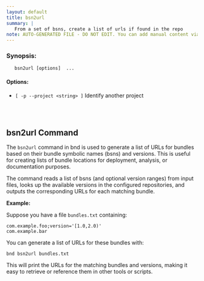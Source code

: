 ```yaml
---
layout: default
title: bsn2url
summary: |
   From a set of bsns, create a list of urls if found in the repo
note: AUTO-GENERATED FILE - DO NOT EDIT. You can add manual content via same filename in _ext sub-folder. 
---
```


### Synopsis: 
	   bsn2url [options]  ...


#### Options: 
- `[ -p --project <string> ]` Identify another project

<!-- Manual content from: ext/bsn2url.md --><br /><br />
## bsn2url Command

The `bsn2url` command in bnd is used to generate a list of URLs for bundles based on their bundle symbolic names (bsns) and versions. This is useful for creating lists of bundle locations for deployment, analysis, or documentation purposes.

The command reads a list of bsns (and optional version ranges) from input files, looks up the available versions in the configured repositories, and outputs the corresponding URLs for each matching bundle.

**Example:**

Suppose you have a file `bundles.txt` containing:
```
com.example.foo;version='[1.0,2.0)'
com.example.bar
```

You can generate a list of URLs for these bundles with:
```
bnd bsn2url bundles.txt
```

This will print the URLs for the matching bundles and versions, making it easy to retrieve or reference them in other tools or scripts.


